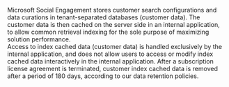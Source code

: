 Microsoft Social Engagement stores customer search configurations and data curations in tenant-separated databases (customer data). The customer data is then cached on the server side in an internal application, to allow common retrieval indexing for the sole purpose of maximizing solution performance.   
 Access to index cached data (customer data) is handled exclusively by the internal application, and does not allow users to access or modify index cached data interactively in the internal application. After a subscription license agreement is terminated, customer index cached data is removed after a period of 180 days, according to our data retention policies.